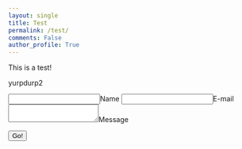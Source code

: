 ```yaml
---
layout: single
title: Test
permalink: /test/
comments: False
author_profile: True
---
```

This is a test!

yurpdurp2

<form method="POST" action="https://api.staticman.net/v2/entry/eigenbrot/eigenbrot.github.io/master">
  <input name="options[redirect]" type="hidden" value="http://www.eigenspace.me">
  <!-- e.g. "2016-01-02-this-is-a-post" -->
  <input name="options[slug]" type="hidden" value="{{ page.slug }}">
  <label><input name="fields[name]" type="text">Name</label>
  <label><input name="fields[email]" type="email">E-mail</label>
  <label><textarea name="fields[message]"></textarea>Message</label>
  
  <button type="submit">Go!</button>
</form>
